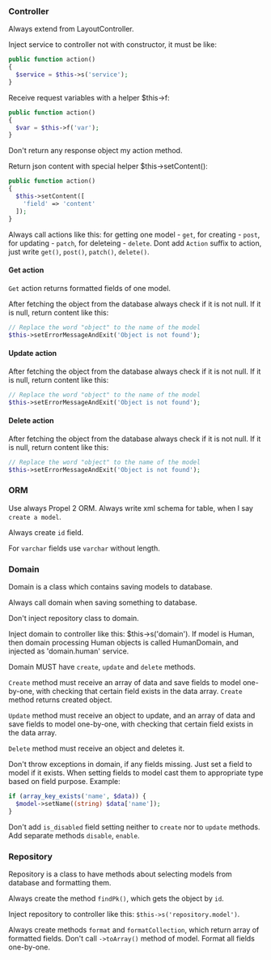 ### Controller

Always extend from LayoutController.

Inject service to controller not with constructor, it must be like:

```php
public function action()
{
  $service = $this->s('service');
}
```

Receive request variables with a helper $this->f:

```php
public function action()
{
  $var = $this->f('var');
}
```

Don't return any response object my action method.

Return json content with special helper $this->setContent():

```php
public function action()
{
  $this->setContent([
    'field' => 'content'
  ]);
}
```

Always call actions like this: for getting one model - `get`, for creating - `post`, for updating - `patch`, for deleteing - `delete`. Dont add `Action` suffix to action, just write `get()`, `post()`, `patch()`, `delete()`.

#### Get action

`Get` action returns formatted fields of one model.

After fetching the object from the database always check if it is not null. If it is null, return content like this:

```php
// Replace the word "object" to the name of the model
$this->setErrorMessageAndExit('Object is not found');
```

#### Update action

After fetching the object from the database always check if it is not null. If it is null, return content like this:

```php
// Replace the word "object" to the name of the model
$this->setErrorMessageAndExit('Object is not found');
```

#### Delete action

After fetching the object from the database always check if it is not null. If it is null, return content like this:

```php
// Replace the word "object" to the name of the model
$this->setErrorMessageAndExit('Object is not found');
```

### ORM

Use always Propel 2 ORM. Always write xml schema for table, when I say `create a model`. 

Always create `id` field.

For `varchar` fields use `varchar` without length.

### Domain

Domain is a class which contains saving models to database.

Always call domain when saving something to database.

Don't inject repository class to domain.

Inject domain to controller like this: $this->s('domain'). If model is Human, then domain processing Human objects is called HumanDomain, and injected as 'domain.human' service.

Domain MUST have `create`, `update` and `delete` methods.

`Create` method must receive an array of data and save fields to model one-by-one, with checking that certain field exists in the data array. `Create` method returns created object.

`Update` method must receive an object to update, and an array of data and save fields to model one-by-one, with checking that certain field exists in the data array.

`Delete` method must receive an object and deletes it.

Don't throw exceptions in domain, if any fields missing. Just set a field to model if it exists. When setting fields to model cast them to appropriate type based on field purpose. Example:

```php
if (array_key_exists('name', $data)) {
  $model->setName((string) $data['name']);
}
```

Don't add `is_disabled` field setting neither to `create` nor to `update` methods.
Add separate methods `disable`, `enable`.

### Repository

Repository is a class to have methods about selecting models from database and formatting them.

Always create the method `findPk()`, which gets the object by `id`.

Inject repository to controller like this: `$this->s('repository.model')`.

Always create methods `format` and `formatCollection`, which return array of formatted fields. Don't call `->toArray()` method of model. Format all fields one-by-one.
